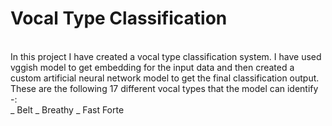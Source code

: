 # Vocal Type Classification
<br>
In this project I have created a vocal type classification system. I have used vggish model to get embedding for the input data and then created a custom artificial neural network model to get the final classification output. <br>
These are the following 17 different vocal types that the model can identify -: <br>
_ Belt
_ Breathy
_ Fast Forte
